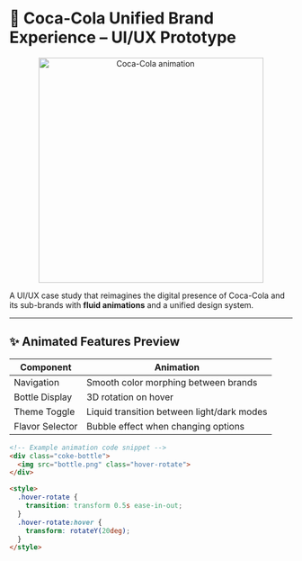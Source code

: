 # 🥤 Coca-Cola Unified Brand Experience – UI/UX Prototype

<div align="center">
  <img src="https://media.giphy.com/media/v1.Y2lkPTc5MGI3NjExcDZ6dW5oM2J2eXl4Z3VxZ3Q0eGJtY2J6bWJlcG5wZ2V5bWZkZ2F0biZlcD12MV9pbnRlcm5hbF9naWZfYnlfaWQmY3Q9Zw/xT5LMHxhOfscxPfIfm/giphy.gif" width="400" alt="Coca-Cola animation">
</div>

A UI/UX case study that reimagines the digital presence of Coca-Cola and its sub-brands with **fluid animations** and a unified design system.

---

## ✨ Animated Features Preview

| Component | Animation |
|-----------|-----------|
| Navigation | Smooth color morphing between brands |
| Bottle Display | 3D rotation on hover |
| Theme Toggle | Liquid transition between light/dark modes |
| Flavor Selector | Bubble effect when changing options |

```html
<!-- Example animation code snippet -->
<div class="coke-bottle">
  <img src="bottle.png" class="hover-rotate">
</div>

<style>
  .hover-rotate {
    transition: transform 0.5s ease-in-out;
  }
  .hover-rotate:hover {
    transform: rotateY(20deg);
  }
</style>

